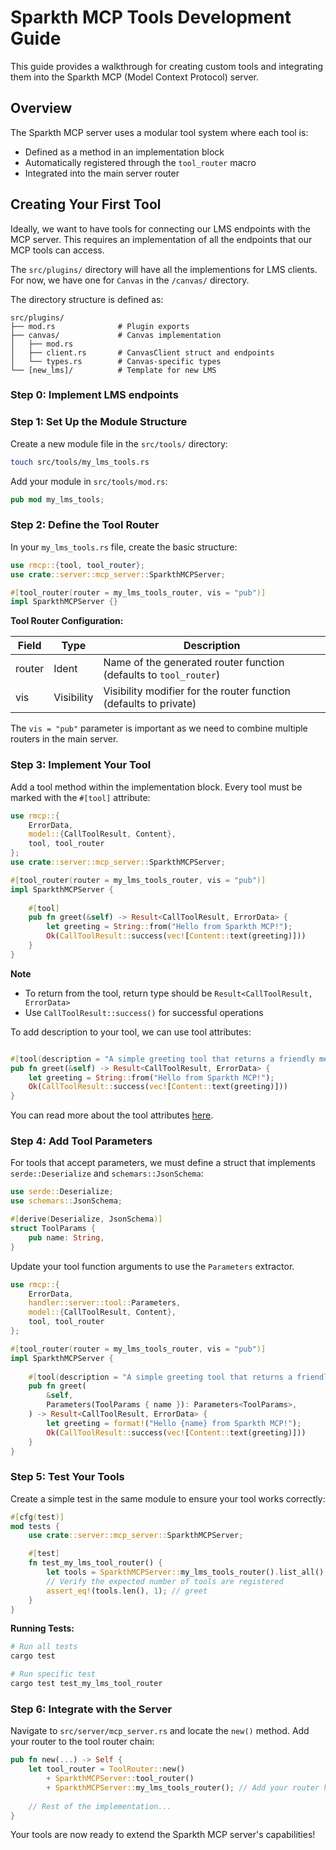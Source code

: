 # Sparkth MCP Tools Development Guide

This guide provides a walkthrough for creating custom tools and integrating them into the Sparkth MCP (Model Context Protocol) server.

## Overview

The Sparkth MCP server uses a modular tool system where each tool is:
- Defined as a method in an implementation block
- Automatically registered through the `tool_router` macro
- Integrated into the main server router 

## Creating Your First Tool

Ideally, we want to have tools for connecting our LMS endpoints with the MCP server. This requires an implementation of all the endpoints that our MCP tools can access.

The `src/plugins/` directory will have all the implementions for LMS clients. For now, we have one for `Canvas` in the `/canvas/` directory.

The directory structure is defined as:

```
src/plugins/
├── mod.rs              # Plugin exports
├── canvas/             # Canvas implementation
│   ├── mod.rs
│   ├── client.rs       # CanvasClient struct and endpoints
│   └── types.rs        # Canvas-specific types
└── [new_lms]/          # Template for new LMS

```
### Step 0: Implement LMS endpoints


### Step 1: Set Up the Module Structure

Create a new module file in the `src/tools/` directory:

```bash
touch src/tools/my_lms_tools.rs
```

Add your module in `src/tools/mod.rs`:

```rust
pub mod my_lms_tools;
```

### Step 2: Define the Tool Router

In your `my_lms_tools.rs` file, create the basic structure:

```rust
use rmcp::{tool, tool_router};
use crate::server::mcp_server::SparkthMCPServer;

#[tool_router(router = my_lms_tools_router, vis = "pub")]
impl SparkthMCPServer {}
```

**Tool Router Configuration:**

| Field  | Type       | Description                                                              |
|--------|------------|--------------------------------------------------------------------------|
| router | Ident      | Name of the generated router function (defaults to `tool_router`)       |
| vis    | Visibility | Visibility modifier for the router function (defaults to private)       |

The `vis = "pub"` parameter is important as we need to combine multiple routers in the main server.

### Step 3: Implement Your Tool

Add a tool method within the implementation block. Every tool must be marked with the `#[tool]` attribute:

```rust
use rmcp::{
    ErrorData,
    model::{CallToolResult, Content},
    tool, tool_router
};
use crate::server::mcp_server::SparkthMCPServer;

#[tool_router(router = my_lms_tools_router, vis = "pub")]
impl SparkthMCPServer {
    
    #[tool]
    pub fn greet(&self) -> Result<CallToolResult, ErrorData> {
        let greeting = String::from("Hello from Sparkth MCP!");
        Ok(CallToolResult::success(vec![Content::text(greeting)]))
    }
}
```

**Note**
- To return from the tool, return type should be `Result<CallToolResult, ErrorData>`
- Use `CallToolResult::success()` for successful operations



To add description to your tool, we can use tool attributes:

```rust

#[tool(description = "A simple greeting tool that returns a friendly message.")]
pub fn greet(&self) -> Result<CallToolResult, ErrorData> {
    let greeting = String::from("Hello from Sparkth MCP!");
    Ok(CallToolResult::success(vec![Content::text(greeting)]))
}

```

You can read more about the tool attributes [here](https://docs.rs/rmcp/latest/rmcp/attr.tool.html).


### Step 4: Add Tool Parameters

For tools that accept parameters, we must define a struct that implements `serde::Deserialize` and `schemars::JsonSchema`:


```rust
use serde::Deserialize;
use schemars::JsonSchema;

#[derive(Deserialize, JsonSchema)]
struct ToolParams {
    pub name: String,
}

```

Update your tool function arguments to use the `Parameters` extractor.

```rust
use rmcp::{
    ErrorData,
    handler::server::tool::Parameters,
    model::{CallToolResult, Content},
    tool, tool_router
};

#[tool_router(router = my_lms_tools_router, vis = "pub")]
impl SparkthMCPServer {
    
    #[tool(description = "A simple greeting tool that returns a friendly message.")]
    pub fn greet(
        &self,
        Parameters(ToolParams { name }): Parameters<ToolParams>,
    ) -> Result<CallToolResult, ErrorData> {
        let greeting = format!("Hello {name} from Sparkth MCP!");
        Ok(CallToolResult::success(vec![Content::text(greeting)]))
    }
}
```

### Step 5: Test Your Tools

Create a simple test in the same module to ensure your tool works correctly:

```rust
#[cfg(test)]
mod tests {
    use crate::server::mcp_server::SparkthMCPServer;

    #[test]
    fn test_my_lms_tool_router() {
        let tools = SparkthMCPServer::my_lms_tools_router().list_all();
        // Verify the expected number of tools are registered
        assert_eq!(tools.len(), 1); // greet 
    }
}
```

**Running Tests:**

```bash
# Run all tests
cargo test

# Run specific test
cargo test test_my_lms_tool_router

```

### Step 6: Integrate with the Server

Navigate to `src/server/mcp_server.rs` and locate the `new()` method. Add your router to the tool router chain:

```rust
pub fn new(...) -> Self {
    let tool_router = ToolRouter::new()
        + SparkthMCPServer::tool_router()
        + SparkthMCPServer::my_lms_tools_router(); // Add your router here
    
    // Rest of the implementation...
}
```

Your tools are now ready to extend the Sparkth MCP server's capabilities!
